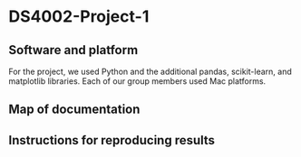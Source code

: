 # DS4002-Project-1
## Software and platform
For the project, we used Python and the additional pandas, scikit-learn, and matplotlib libraries. Each of our group members used Mac platforms.

## Map of documentation

## Instructions for reproducing results
